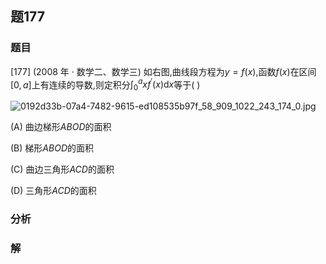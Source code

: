 ## 题177
### 题目
[177] (2008 年 · 数学二、数学三) 如右图,曲线段方程为$y = f( x)$,函数$f( x)$在区间$\lbrack  {0, a}\rbrack$上有连续的导数,则定积分${\int }_{0}^{a}x{f}^{\prime }( x) \mathrm{d}x$等于(   )

![0192d33b-07a4-7482-9615-ed108535b97f_58_909_1022_243_174_0.jpg](https://img.hwenyi.tech/202410282140262.webp)

(A) 曲边梯形${ABOD}$的面积

(B) 梯形${ABOD}$的面积

(C) 曲边三角形${ACD}$的面积

(D) 三角形${ACD}$的面积
### 分析

### 解